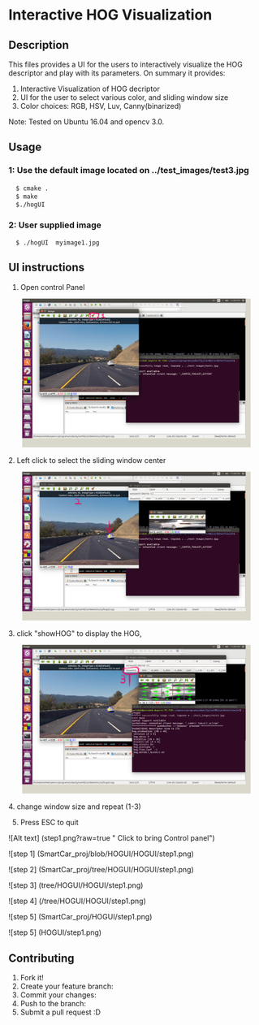 # Interactive HOG Visualization
## Description
This files provides a UI for the users to interactively visualize the HOG descriptor and play with its parameters.
On summary it provides:

1. Interactive Visualization of HOG decriptor
2. UI for the user to select various color, and sliding window size
3. Color choices: RGB, HSV, Luv, Canny(binarized)

Note: Tested on Ubuntu 16.04 and opencv 3.0. 

## Usage
### 1: Use the default image located on ../test_images/test3.jpg
```
  $ cmake .
  $ make
  $./hogUI
```
 
 ### 2: User supplied image
 
```
  $ ./hogUI  myimage1.jpg
```
  
## UI instructions  

1. Open control Panel
<p align="center">
  <img src="https://github.com/AvishekParajuli/SmartCar_proj/blob/HOGUI/HOGUI/step1.png" width ="450" />
</p>
2. Left click to select the sliding window center 
<p align="center">
  <img src="https://github.com/AvishekParajuli/SmartCar_proj/blob/HOGUI/HOGUI/step2.png" width ="450" />
</p>
3. click "showHOG" to display the HOG, 
<p align="center">
  <img src="https://github.com/AvishekParajuli/SmartCar_proj/blob/HOGUI/HOGUI/step3.png" width ="450" />
</p>
4. change window size and repeat (1-3)

5. Press ESC to quit

![Alt text] (step1.png?raw=true " Click  to bring Control panel")

![step 1] (SmartCar_proj/blob/HOGUI/HOGUI/step1.png)

![step 2] (SmartCar_proj/tree/HOGUI/HOGUI/step1.png)

![step 3] (tree/HOGUI/HOGUI/step1.png)

![step 4] (/tree/HOGUI/HOGUI/step1.png)

![step 5] (SmartCar_proj/HOGUI/step1.png)

![step 5] (HOGUI/step1.png)

## Contributing

1. Fork it!
2. Create your feature branch:
3. Commit your changes: 
4. Push to the branch: 
5. Submit a pull request :D
   
